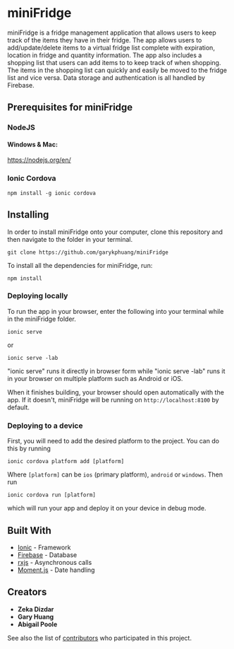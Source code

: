 # miniFridge

miniFridge is a fridge management application that allows users to keep track of the items they have in their fridge. The app allows users to add/update/delete items to a virtual fridge list complete with expiration, location in fridge and quantity information. The app also includes a shopping list that users can add items to to keep track of when shopping. The items in the shopping list can quickly and easily be moved to the fridge list and vice versa. Data storage and authentication is all handled by Firebase.


## Prerequisites for miniFridge

### NodeJS
#### Windows & Mac: 
https://nodejs.org/en/

### Ionic Cordova
```
npm install -g ionic cordova
```

## Installing

In order to install miniFridge onto your computer, clone this repository and then navigate to the folder in your terminal.
```
git clone https://github.com/garykphuang/miniFridge
```

To install all the dependencies for miniFridge, run: 
```
npm install
```

### Deploying locally
To run the app in your browser, enter the following into your terminal while in the miniFridge folder.
```
ionic serve
```
or
```
ionic serve -lab
```
"ionic serve" runs it directly in browser form while "ionic serve -lab" runs it in your browser on multiple platform such as Android or iOS.

When it finishes building, your browser should open automatically with the app. If it doesn't, miniFridge will be running on ```http://localhost:8100``` by default.

### Deploying to a device
First, you will need to add the desired platform to the project. You can do this by running 
```
ionic cordova platform add [platform]
``` 
Where ```[platform]``` can be ```ios``` (primary platform), ```android``` or ```windows```. Then run
```
ionic cordova run [platform]
```
which will run your app and deploy it on your device in debug mode.

## Built With

* [Ionic](https://ionicframework.com/) - Framework
* [Firebase](https://firebase.google.com/) - Database
* [rxjs](http://reactivex.io/) - Asynchronous calls
* [Moment.js](https://momentjs.com/) - Date handling

## Creators

* **Zeka Dizdar**
* **Gary Huang**
* **Abigail Poole**


See also the list of [contributors](https://github.com/your/project/contributors) who participated in this project.
